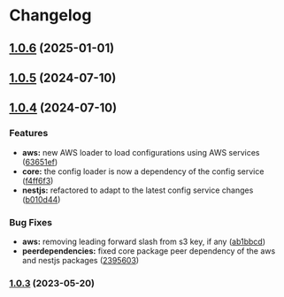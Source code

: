 # Changelog

## [1.0.6](https://github.com/rmolinamir/config-service/compare/@config-service/typestack-v1.0.5...${npm.name}-v1.0.6) (2025-01-01)

## [1.0.5](https://github.com/rmolinamir/config-service/compare/@config-service/typestack-v1.0.4...${npm.name}-v1.0.5) (2024-07-10)

## [1.0.4](https://github.com/rmolinamir/config-service/compare/@config-service/typestack-v1.0.3...${npm.name}-v1.0.4) (2024-07-10)


### Features

* **aws:** new AWS loader to load configurations using AWS services ([63651ef](https://github.com/rmolinamir/config-service/commit/63651ef0fd612af10385ab807f41e79b31128657))
* **core:** the config loader is now a dependency of the config service ([f4ff6f3](https://github.com/rmolinamir/config-service/commit/f4ff6f33121131ccd9d42bdea46bb30c2aa024dd))
* **nestjs:** refactored to adapt to the latest config service changes ([b010d44](https://github.com/rmolinamir/config-service/commit/b010d4487fec66e00556f9f236335c0159430d30))


### Bug Fixes

* **aws:** removing leading forward slash from s3 key, if any ([ab1bbcd](https://github.com/rmolinamir/config-service/commit/ab1bbcd141c442d4393e66d4a43ef4f9ce5d1f53))
* **peerdependencies:** fixed core package peer dependency of the aws and nestjs packages ([2395603](https://github.com/rmolinamir/config-service/commit/239560349d98b3769484b8eba8206e908454f2fa))

### [1.0.3](https://github.com/rmolinamir/config-service/compare/@config-service/typestack-v1.0.2...${npm.name}-v1.0.3) (2023-05-20)
